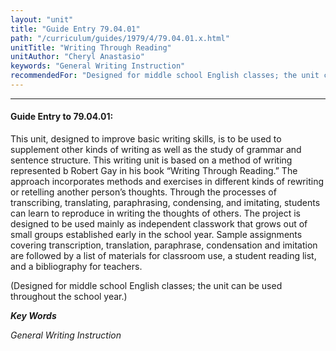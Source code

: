 ```yaml
---
layout: "unit"
title: "Guide Entry 79.04.01"
path: "/curriculum/guides/1979/4/79.04.01.x.html"
unitTitle: "Writing Through Reading"
unitAuthor: "Cheryl Anastasio"
keywords: "General Writing Instruction"
recommendedFor: "Designed for middle school English classes; the unit can be used throughout the school year."
---
```

<body>
<hr/>
<h4>
Guide Entry to 79.04.01:
</h4>
This unit, designed to improve basic writing skills, is to be used to supplement other kinds of writing as well as the study of grammar and sentence structure.  This writing unit is based on a method of writing represented b Robert Gay in his book “Writing Through Reading.”  The approach incorporates methods and exercises in different kinds of rewriting or retelling another person’s thoughts.  Through the processes of transcribing, translating, paraphrasing, condensing, and imitating, students can learn to reproduce in writing the thoughts of others.  The project is designed to be used mainly as independent classwork that grows out of small groups established early in the school year.  Sample assignments covering transcription, translation, paraphrase, condensation and imitation are followed by a list of materials for classroom use, a student reading list, and a bibliography for teachers.
<p>
(Designed for middle school English classes; the unit can be used throughout the school year.)
</p>
<p>
<b>
<i>
Key Words
</i>
</b>
<br/>
</p>
<p>
<i>
General Writing Instruction
</i>
</p>
</body>